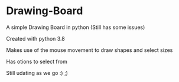 # Drawing-Board
A simple Drawing Board in python (Still has some issues)

Created with python 3.8

Makes use of the mouse movement to draw shapes and select sizes

Has otions to select from

Still udating as we go :) ;)
